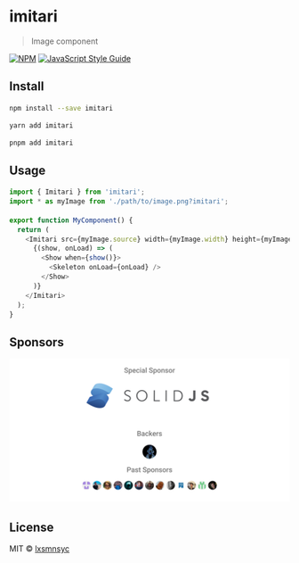 # imitari

> Image component

[![NPM](https://img.shields.io/npm/v/imitari.svg)](https://www.npmjs.com/package/imitari) [![JavaScript Style Guide](https://badgen.net/badge/code%20style/airbnb/ff5a5f?icon=airbnb)](https://github.com/airbnb/javascript)

## Install

```bash
npm install --save imitari
```

```bash
yarn add imitari
```

```bash
pnpm add imitari
```

## Usage

```js
import { Imitari } from 'imitari';
import * as myImage from './path/to/image.png?imitari';

export function MyComponent() {
  return (
    <Imitari src={myImage.source} width={myImage.width} height={myImage.height}>
      {(show, onLoad) => (
        <Show when={show()}>
          <Skeleton onLoad={onLoad} />
        </Show>
      )}
    </Imitari>
  );
}
```

## Sponsors

![Sponsors](https://github.com/lxsmnsyc/sponsors/blob/main/sponsors.svg?raw=true)

## License

MIT © [lxsmnsyc](https://github.com/lxsmnsyc)
